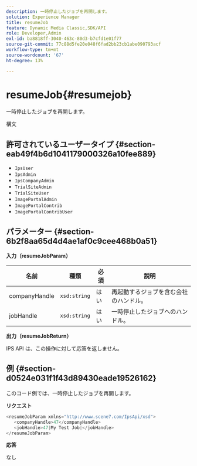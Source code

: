 ```yaml
---
description: 一時停止したジョブを再開します。
solution: Experience Manager
title: resumeJob
feature: Dynamic Media Classic,SDK/API
role: Developer,Admin
exl-id: ba8818ff-3040-463c-80d3-b7cfd1e01f77
source-git-commit: 77c88d5fe20e048f6fad2bb23cb1abe090793acf
workflow-type: tm+mt
source-wordcount: '67'
ht-degree: 13%

---
```


# resumeJob{#resumejob}

一時停止したジョブを再開します。

構文

## 許可されているユーザータイプ {#section-eab49f4b6d1041179000326a10fee889}

* `IpsUser`
* `IpsAdmin`
* `IpsCompanyAdmin`
* `TrialSiteAdmin`
* `TrialSiteUser`
* `ImagePortalAdmin`
* `ImagePortalContrib`
* `ImagePortalContribUser`

## パラメーター {#section-6b2f8aa65d4d4ae1af0c9cee468b0a51}

**入力（resumeJobParam）**

| 名前 | 種類 | 必須 | 説明 |
|---|---|---|---|
| companyHandle | `xsd:string` | はい | 再起動するジョブを含む会社のハンドル。 |
| jobHandle | `xsd:string` | はい | 一時停止したジョブへのハンドル。 |

**出力（resumeJobReturn）**

IPS API は、この操作に対して応答を返しません。

## 例 {#section-d0524e031f1f43d89430eade19526162}

このコード例では、一時停止したジョブを再開します。

**リクエスト**

```java
<resumeJobParam xmlns="http://www.scene7.com/IpsApi/xsd">
   <companyHandle>47</companyHandle>
   <jobHandle>47|My Test Job|</jobHandle>
</resumeJobParam>
```

**応答**

なし
